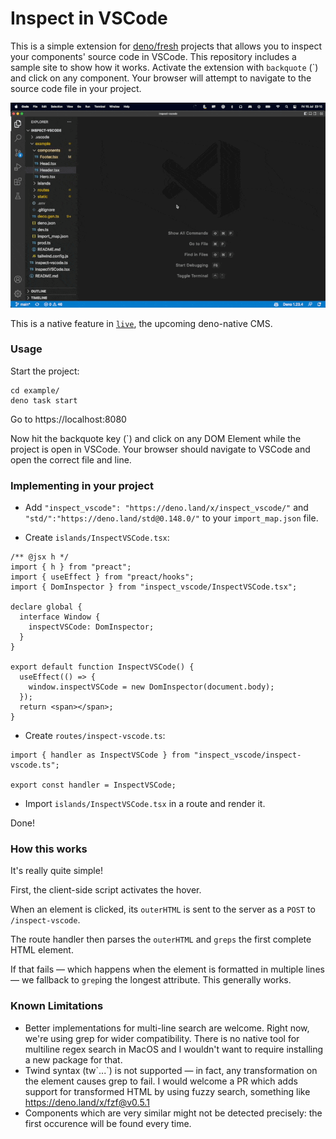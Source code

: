 # Inspect in VSCode

This is a simple extension for [deno/fresh](https://fresh.deno.dev) projects that allows you to inspect your components' source code in VSCode. This repository includes a sample site to show how it works. Activate the extension with `backquote` (\`) and click on any component. Your browser will attempt to navigate to the source code file in your project.

![Demo gif showing inspect to vscode](https://raw.githubusercontent.com/deco-cx/inspect-vscode/f2113667e7b6fb5105d2d6e809628a5900fe7f67/example/static/demo.gif)

This is a native feature in [`live`](https://github.com/deco-cx/live), the upcoming deno-native CMS.

### Usage

Start the project:

```
cd example/
deno task start
```

Go to https://localhost:8080

Now hit the backquote key (`) and click on any DOM Element while the project is open in VSCode. Your browser should navigate to VSCode and open the correct file and line.

### Implementing in your project

- Add `"inspect_vscode": "https://deno.land/x/inspect_vscode/"` and `"std/":"https://deno.land/std@0.148.0/"` to your `import_map.json` file.

- Create `islands/InspectVSCode.tsx`:

```tsx
/** @jsx h */
import { h } from "preact";
import { useEffect } from "preact/hooks";
import { DomInspector } from "inspect_vscode/InspectVSCode.tsx";

declare global {
  interface Window {
    inspectVSCode: DomInspector;
  }
}

export default function InspectVSCode() {
  useEffect(() => {
    window.inspectVSCode = new DomInspector(document.body);
  });
  return <span></span>;
}
```

- Create `routes/inspect-vscode.ts`:

```tsx
import { handler as InspectVSCode } from "inspect_vscode/inspect-vscode.ts";

export const handler = InspectVSCode;
```

- Import `islands/InspectVSCode.tsx` in a route and render it.

Done!

### How this works

It's really quite simple! 

First, the client-side script activates the hover. 

When an element is clicked, its `outerHTML` is sent to the server as a `POST` to `/inspect-vscode`.

The route handler then parses the `outerHTML` and `greps` the first complete HTML element. 

If that fails — which happens when the element is formatted in multiple lines — we fallback to `grep`ing the longest attribute. This generally works.


### Known Limitations

- Better implementations for multi-line search are welcome. Right now, we're using grep for wider compatibility. There is no native tool for multiline regex search in MacOS and I wouldn't want to require installing a new package for that.
- Twind syntax (tw\`...\`) is not supported — in fact, any transformation on the element causes grep to fail. I would welcome a PR which adds support for transformed HTML by using fuzzy search, something like https://deno.land/x/fzf@v0.5.1 
- Components which are very similar might not be detected precisely: the first occurence will be found every time.


